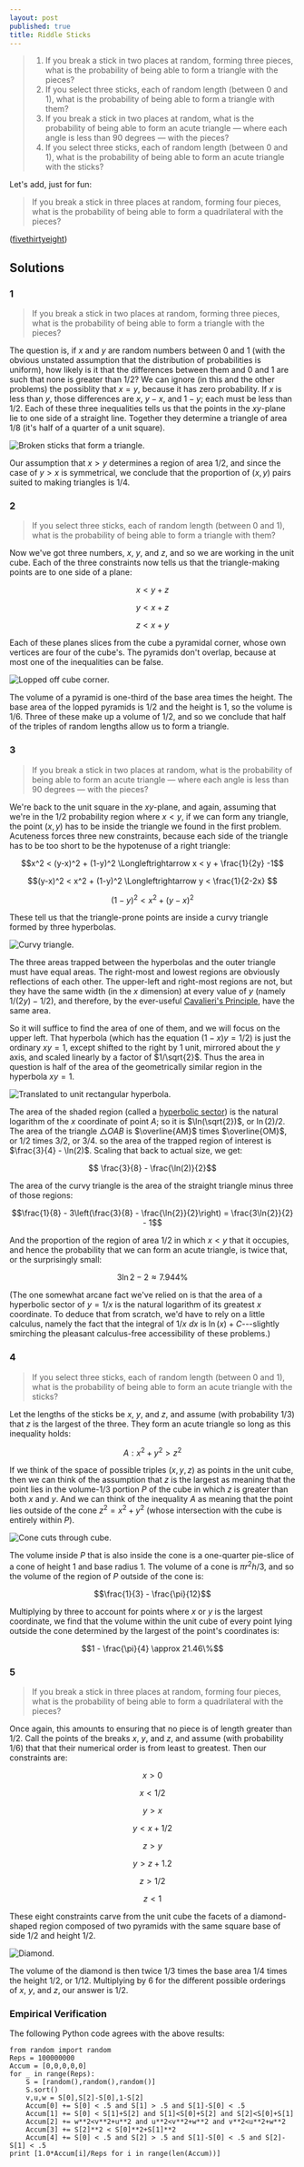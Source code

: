 ```yaml
---
layout: post
published: true
title: Riddle Sticks
---
```


>1. If you break a stick in two places at random, forming three pieces, what is the probability of being able to form a triangle with the pieces?
>2. If you select three sticks, each of random length (between 0 and 1), what is the probability of being able to form a triangle with them?
>3. If you break a stick in two places at random, what is the probability of being able to form an acute triangle — where each angle is less than 90 degrees — with the pieces?
>4. If you select three sticks, each of random length (between 0 and 1), what is the probability of being able to form an acute triangle with the sticks?

<!--more-->

Let's add, just for fun:

> If you break a stick in three places at random, forming four pieces, what is the probability of being able to form a quadrilateral with the pieces?

([fivethirtyeight](https://fivethirtyeight.com/features/will-you-be-a-ghostbuster-or-a-world-destroyer/))

## Solutions

### 1

>If you break a stick in two places at random, forming three pieces, what is the probability of being able to form a triangle with the pieces?

The question is, if $x$ and $y$ are random numbers between $0$ and $1$ (with the obvious unstated assumption that the distribution of probabilities is uniform), how likely is it that the differences between them and $0$ and $1$ are such that none is greater than $1/2$? We can ignore (in this and the other problems) the possiblity that $x=y$, because it has zero probability. If $x$ is less than $y$, those differences are $x$, $y-x$, and $1-y$; each must be less than $1/2$. Each of these three inequalities tells us that the points in the $xy$-plane lie to one side of a straight line. Together they determine a triangle of area $1/8$ (it's half of a quarter of a unit square). 

![Broken sticks that form a triangle.](/img/BrokenSticks1.png)

Our assumption that $x>y$ determines a region of area $1/2$, and since the case of $y>x$ is symmetrical, we conclude that the proportion of $(x,y)$ pairs suited to making triangles is $1/4$.

### 2

>If you select three sticks, each of random length (between 0 and 1), what is the probability of being able to form a triangle with them?

Now we've got three numbers, $x$, $y$, and $z$, and so we are working in the unit cube. Each of the three constraints now tells us that the triangle-making points are to one side of a plane:

$$ x < y+z$$

$$ y < x+z$$

$$ z < x+ y$$

Each of these planes slices from the cube a pyramidal corner, whose own vertices are four of the cube's. The pyramids don't overlap, because at most one of the inequalities can be false. 

![Lopped off cube corner.](/img/BrokenSticks2.png)

The volume of a pyramid is one-third of the base area times the height.  The base area of the lopped pyramids is $1/2$ and the height is $1$, so the volume is $1/6$. Three of these make up a volume of $1/2$, and so we conclude that half of the triples of random lengths allow us to form a triangle.

### 3

>If you break a stick in two places at random, what is the probability of being able to form an acute triangle — where each angle is less than 90 degrees — with the pieces?

We're back to the unit square in the $xy$-plane, and again, assuming that we're in the $1/2$ probability region where $x<y$, if we can form any triangle, the point $(x,y)$ has to be inside the triangle we found in the first problem. Acuteness forces three new constraints, because each side of the triangle has to be too short to be the hypotenuse of a right triangle:

$$x^2 < (y-x)^2 + (1-y)^2 \Longleftrightarrow x < y + \frac{1}{2y} -1$$

$$(y-x)^2 < x^2 + (1-y)^2 \Longleftrightarrow y < \frac{1}{2-2x} $$

$$(1-y)^2 < x^2 + (y-x)^2$$

These tell us that the triangle-prone points are inside a curvy triangle formed by three hyperbolas.

![Curvy triangle.](/img/BrokenSticks3.png)

The three areas trapped between the hyperbolas and the outer triangle must have equal areas. The right-most and lowest regions are obviously reflections of each other. The upper-left and right-most regions are not, but they have the same width (in the $x$ dimension) at every value of $y$ (namely $1/(2y) - 1/2$), and therefore, by the ever-useful [Cavalieri's Principle](https://en.wikipedia.org/wiki/Cavalieri%27s_principle), have the same area.

So it will suffice to find the area of one of them, and we will focus on the upper left. That hyperbola (which has the equation $(1-x)y = 1/2$) is just the ordinary $xy=1$, except shifted to the right by $1$ unit, mirrored about the $y$ axis, and scaled linearly by a factor of $1/\sqrt{2}$. Thus the area in question is half of the area of the geometrically similar region in the hyperbola $xy=1$.

![Translated to unit rectangular hyperbola.](/img/BrokenSticks3a.png)

The area of the shaded region (called a [hyperbolic sector](https://en.wikipedia.org/wiki/Hyperbolic_sector)) is the natural logarithm of the $x$ coordinate of point $A$; so it is $\ln(\sqrt{2})$, or $\ln(2)/2$. The area of the triangle $\triangle OAB$ is $\overline{AM}$ times $\overline{OM}$, or $1/2$ times $3/2$, or $3/4$. so the area of the trapped region of interest is $\frac{3}{4} - \ln(2)$. Scaling that back to actual size, we get:

$$ \frac{3}{8} - \frac{\ln(2)}{2}$$

The area of the curvy triangle is the area of the straight triangle minus three of those regions:

$$\frac{1}{8} - 3\left(\frac{3}{8} - \frac{\ln{2}}{2}\right) = \frac{3\ln{2}}{2} - 1$$

And the proportion of the region of area $1/2$ in which $x<y$ that it occupies, and hence the probability that we can form an acute triangle, is twice that, or the surprisingly small:

$$3\ln{2}-2 \approx 7.944\%$$

(The one somewhat arcane fact we've relied on is that the area of a hyperbolic sector of $y=1/x$ is the natural logarithm of its greatest $x$ coordinate. To deduce that from scratch, we'd have to rely on a little calculus, namely the fact that the integral of $1/x\ dx$ is $\ln(x)+C$---slightly smirching the pleasant calculus-free accessibility of these problems.)

### 4

>If you select three sticks, each of random length (between 0 and 1), what is the probability of being able to form an acute triangle with the sticks?

Let the lengths of the sticks be $x$, $y$, and $z$, and assume (with probability $1/3$) that $z$ is the largest of the three. They form an acute triangle so long as this inequality holds:

$$A: x^2 + y^2 > z^2$$

If we think of the space of possible triples $(x, y, z)$ as points in the unit cube, then we can think of the assumption that $z$ is the largest as meaning that the point lies in the volume-$1/3$ portion $P$ of the cube in which $z$ is greater than both $x$ and $y$. And we can think of the inequality $A$ as meaning that the point lies outside of the cone $z^2=x^2+y^2$ (whose intersection with the cube is entirely within $P$).

![Cone cuts through cube.](\img\BrokenSticks4.png)

The volume inside $P$ that is also inside the cone is a one-quarter pie-slice of a cone of height $1$ and base radius $1$. The volume of a cone is $\pi r^2 h/3$, and so the volume of the region of $P$ outside of the cone is:

$$\frac{1}{3} - \frac{\pi}{12}$$

Multiplying by three to account for points where $x$ or $y$ is the largest coordinate, we find that the volume within the unit cube of every point lying outside the cone determined by the largest of the point's coordinates is:

$$1 - \frac{\pi}{4} \approx 21.46\%$$

### 5

>If you break a stick in three places at random, forming four pieces, what is the probability of being able to form a quadrilateral with the pieces?

Once again, this amounts to ensuring that no piece is of length greater than $1/2$. Call the points of the breaks $x$, $y$, and $z$, and assume (with probability $1/6$) that that their numerical order is from least to greatest.  Then our constraints are:

$$x > 0$$

$$x < 1/2$$

$$y > x$$

$$y< x+1/2$$

$$z>y$$

$$y>z+1.2$$

$$z > 1/2$$

$$z < 1$$

These eight constraints carve from the unit cube the facets of a diamond-shaped region composed of two pyramids with the same square base of side $1/2$ and height $1/2$. 

![Diamond.](/img/BrokenSticks5.png)

The volume of the diamond is then twice $1/3$ times the base area $1/4$ times the height $1/2$, or $1/12$.  Multiplying by $6$ for the different possible orderings of $x$, $y$, and $z$, our answer is $1/2$.

### Empirical Verification

The following Python code agrees with the above results:

```
from random import random
Reps = 100000000
Accum = [0,0,0,0,0]
for _ in range(Reps):
	S = [random(),random(),random()]
	S.sort()
	v,u,w = S[0],S[2]-S[0],1-S[2]
	Accum[0] += S[0] < .5 and S[1] > .5 and S[1]-S[0] < .5
	Accum[1] += S[0] < S[1]+S[2] and S[1]<S[0]+S[2] and S[2]<S[0]+S[1]
	Accum[2] += w**2<v**2+u**2 and u**2<v**2+w**2 and v**2<u**2+w**2
	Accum[3] += S[2]**2 < S[0]**2+S[1]**2
	Accum[4] += S[0] < .5 and S[2] > .5 and S[1]-S[0] < .5 and S[2]-S[1] < .5
print [1.0*Accum[i]/Reps for i in range(len(Accum))] 
```
<br>
